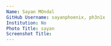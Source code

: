 ```yaml
---
Name: Sayan MOndal
GitHub Username: sayanphoenix, ph3n1x
Institution: No
Photo Title: sayan
Screenshot Title: 
---
```

